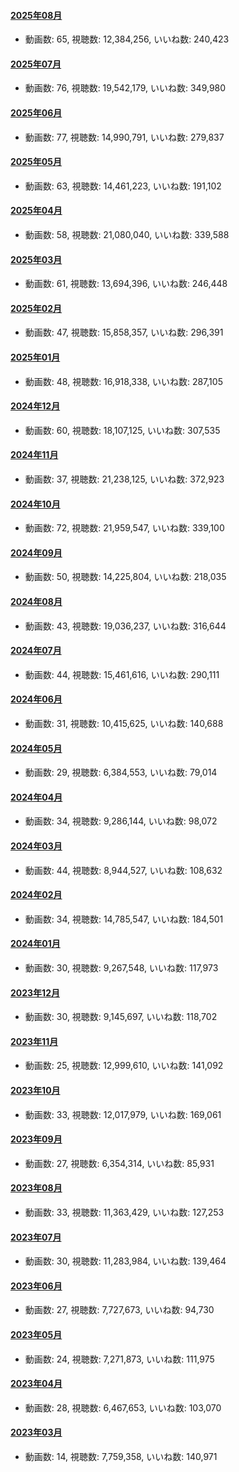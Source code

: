 #### [2025年08月](videos/202508 "wikilink")

-   動画数: 65, 視聴数: 12,384,256, いいね数: 240,423

#### [2025年07月](videos/202507 "wikilink")

-   動画数: 76, 視聴数: 19,542,179, いいね数: 349,980

#### [2025年06月](videos/202506 "wikilink")

-   動画数: 77, 視聴数: 14,990,791, いいね数: 279,837

#### [2025年05月](videos/202505 "wikilink")

-   動画数: 63, 視聴数: 14,461,223, いいね数: 191,102

#### [2025年04月](videos/202504 "wikilink")

-   動画数: 58, 視聴数: 21,080,040, いいね数: 339,588

#### [2025年03月](videos/202503 "wikilink")

-   動画数: 61, 視聴数: 13,694,396, いいね数: 246,448

#### [2025年02月](videos/202502 "wikilink")

-   動画数: 47, 視聴数: 15,858,357, いいね数: 296,391

#### [2025年01月](videos/202501 "wikilink")

-   動画数: 48, 視聴数: 16,918,338, いいね数: 287,105

#### [2024年12月](videos/202412 "wikilink")

-   動画数: 60, 視聴数: 18,107,125, いいね数: 307,535

#### [2024年11月](videos/202411 "wikilink")

-   動画数: 37, 視聴数: 21,238,125, いいね数: 372,923

#### [2024年10月](videos/202410 "wikilink")

-   動画数: 72, 視聴数: 21,959,547, いいね数: 339,100

#### [2024年09月](videos/202409 "wikilink")

-   動画数: 50, 視聴数: 14,225,804, いいね数: 218,035

#### [2024年08月](videos/202408 "wikilink")

-   動画数: 43, 視聴数: 19,036,237, いいね数: 316,644

#### [2024年07月](videos/202407 "wikilink")

-   動画数: 44, 視聴数: 15,461,616, いいね数: 290,111

#### [2024年06月](videos/202406 "wikilink")

-   動画数: 31, 視聴数: 10,415,625, いいね数: 140,688

#### [2024年05月](videos/202405 "wikilink")

-   動画数: 29, 視聴数: 6,384,553, いいね数: 79,014

#### [2024年04月](videos/202404 "wikilink")

-   動画数: 34, 視聴数: 9,286,144, いいね数: 98,072

#### [2024年03月](videos/202403 "wikilink")

-   動画数: 44, 視聴数: 8,944,527, いいね数: 108,632

#### [2024年02月](videos/202402 "wikilink")

-   動画数: 34, 視聴数: 14,785,547, いいね数: 184,501

#### [2024年01月](videos/202401 "wikilink")

-   動画数: 30, 視聴数: 9,267,548, いいね数: 117,973

#### [2023年12月](videos/202312 "wikilink")

-   動画数: 30, 視聴数: 9,145,697, いいね数: 118,702

#### [2023年11月](videos/202311 "wikilink")

-   動画数: 25, 視聴数: 12,999,610, いいね数: 141,092

#### [2023年10月](videos/202310 "wikilink")

-   動画数: 33, 視聴数: 12,017,979, いいね数: 169,061

#### [2023年09月](videos/202309 "wikilink")

-   動画数: 27, 視聴数: 6,354,314, いいね数: 85,931

#### [2023年08月](videos/202308 "wikilink")

-   動画数: 33, 視聴数: 11,363,429, いいね数: 127,253

#### [2023年07月](videos/202307 "wikilink")

-   動画数: 30, 視聴数: 11,283,984, いいね数: 139,464

#### [2023年06月](videos/202306 "wikilink")

-   動画数: 27, 視聴数: 7,727,673, いいね数: 94,730

#### [2023年05月](videos/202305 "wikilink")

-   動画数: 24, 視聴数: 7,271,873, いいね数: 111,975

#### [2023年04月](videos/202304 "wikilink")

-   動画数: 28, 視聴数: 6,467,653, いいね数: 103,070

#### [2023年03月](videos/202303 "wikilink")

-   動画数: 14, 視聴数: 7,759,358, いいね数: 140,971

